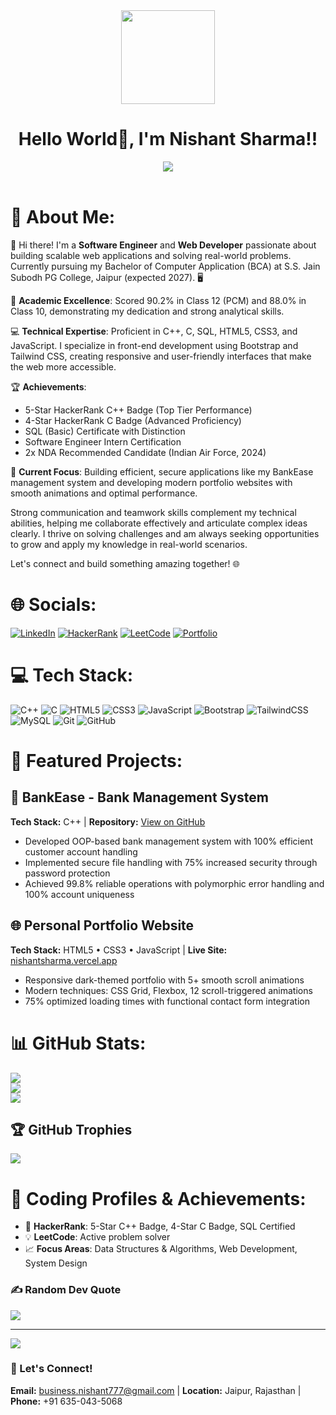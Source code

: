 <div align="center">
  <img src="https://media.giphy.com/media/qgQUggAC3Pfv687qPC/giphy.gif" width="150">
</div>
<h1 align="center">Hello World👋, I'm Nishant Sharma!!</h1>
<div align="center">
  <img src="https://readme-typing-svg.herokuapp.com/?font=Righteous&size=35&center=true&vCenter=true&width=500&height=70&duration=4000&lines=Software+Engineer;Web+Developer;Problem+Solver;C%2B%2B+Expert;Frontend+Developer" />
</div>
<br>

# 💫 About Me:
👋 Hi there! I'm a **Software Engineer** and **Web Developer** passionate about building scalable web applications and solving real-world problems. Currently pursuing my Bachelor of Computer Application (BCA) at S.S. Jain Subodh PG College, Jaipur (expected 2027). 🖥️

🎯 **Academic Excellence**: Scored 90.2% in Class 12 (PCM) and 88.0% in Class 10, demonstrating my dedication and strong analytical skills.

💻 **Technical Expertise**: Proficient in C++, C, SQL, HTML5, CSS3, and JavaScript. I specialize in front-end development using Bootstrap and Tailwind CSS, creating responsive and user-friendly interfaces that make the web more accessible.

🏆 **Achievements**: 
- 5-Star HackerRank C++ Badge (Top Tier Performance)
- 4-Star HackerRank C Badge (Advanced Proficiency) 
- SQL (Basic) Certificate with Distinction
- Software Engineer Intern Certification
- 2x NDA Recommended Candidate (Indian Air Force, 2024)

🚀 **Current Focus**: Building efficient, secure applications like my BankEase management system and developing modern portfolio websites with smooth animations and optimal performance.

Strong communication and teamwork skills complement my technical abilities, helping me collaborate effectively and articulate complex ideas clearly. I thrive on solving challenges and am always seeking opportunities to grow and apply my knowledge in real-world scenarios.

Let's connect and build something amazing together! 🌐

# 🌐 Socials:
[![LinkedIn](https://img.shields.io/badge/LinkedIn-%230077B5.svg?logo=linkedin&logoColor=white)](https://linkedin.com/in/nishant4712) 
[![HackerRank](https://img.shields.io/badge/-Hackerrank-2EC866?style=flat&logo=HackerRank&logoColor=white)](https://hackerrank.com/business_nishan1) 
[![LeetCode](https://img.shields.io/badge/LeetCode-000000?style=flat&logo=LeetCode&logoColor=#d16c06)](https://leetcode.com/u/nishant4712/) 
[![Portfolio](https://img.shields.io/badge/Portfolio-%23000000.svg?style=flat&logo=firefox&logoColor=#FF7139)](https://nishantsharma.vercel.app)

# 💻 Tech Stack:
![C++](https://img.shields.io/badge/c++-%2300599C.svg?style=flat&logo=c%2B%2B&logoColor=white) 
![C](https://img.shields.io/badge/c-%2300599C.svg?style=flat&logo=c&logoColor=white) 
![HTML5](https://img.shields.io/badge/html5-%23E34F26.svg?style=flat&logo=html5&logoColor=white) 
![CSS3](https://img.shields.io/badge/css3-%231572B6.svg?style=flat&logo=css3&logoColor=white) 
![JavaScript](https://img.shields.io/badge/javascript-%23323330.svg?style=flat&logo=javascript&logoColor=%23F7DF1E) 
![Bootstrap](https://img.shields.io/badge/bootstrap-%238511FA.svg?style=flat&logo=bootstrap&logoColor=white) 
![TailwindCSS](https://img.shields.io/badge/tailwindcss-%2338B2AC.svg?style=flat&logo=tailwind-css&logoColor=white) 
![MySQL](https://img.shields.io/badge/mysql-4479A1.svg?style=flat&logo=mysql&logoColor=white) 
![Git](https://img.shields.io/badge/git-%23F05033.svg?style=flat&logo=git&logoColor=white) 
![GitHub](https://img.shields.io/badge/github-%23121011.svg?style=flat&logo=github&logoColor=white)

# 🚀 Featured Projects:

## 🏦 BankEase - Bank Management System
**Tech Stack:** C++ | **Repository:** [View on GitHub](https://github.com/nishant-444/BankEase)
- Developed OOP-based bank management system with 100% efficient customer account handling
- Implemented secure file handling with 75% increased security through password protection
- Achieved 99.8% reliable operations with polymorphic error handling and 100% account uniqueness

## 🌐 Personal Portfolio Website  
**Tech Stack:** HTML5 • CSS3 • JavaScript | **Live Site:** [nishantsharma.vercel.app](https://nishantsharma.vercel.app)
- Responsive dark-themed portfolio with 5+ smooth scroll animations
- Modern techniques: CSS Grid, Flexbox, 12 scroll-triggered animations
- 75% optimized loading times with functional contact form integration

# 📊 GitHub Stats:
![](https://github-readme-stats.vercel.app/api?username=nishant-444&theme=gruvbox&hide_border=false&include_all_commits=true&count_private=true)<br/>
![](https://github-readme-streak-stats.herokuapp.com/?user=nishant-444&theme=gruvbox&hide_border=false)<br/>
![](https://github-readme-stats.vercel.app/api/top-langs/?username=nishant-444&theme=gruvbox&hide_border=false&include_all_commits=true&count_private=true&layout=compact)

## 🏆 GitHub Trophies
![](https://github-profile-trophy.vercel.app/?username=nishant-444&theme=gruvbox&no-frame=true&no-bg=false&margin-w=4)

# 🎯 Coding Profiles & Achievements:
- 🌟 **HackerRank**: 5-Star C++ Badge, 4-Star C Badge, SQL Certified
- 💡 **LeetCode**: Active problem solver
- 📈 **Focus Areas**: Data Structures & Algorithms, Web Development, System Design

### ✍️ Random Dev Quote
![](https://quotes-github-readme.vercel.app/api?type=horizontal&theme=gruvbox)

---
[![](https://visitcount.itsvg.in/api?id=nishant-444&icon=5&color=12)](https://visitcount.itsvg.in)

### 📧 Let's Connect!
**Email:** business.nishant777@gmail.com | **Location:** Jaipur, Rajasthan | **Phone:** +91 635-043-5068
